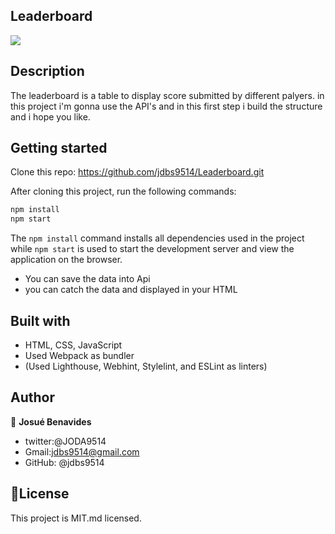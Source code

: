 ## Leaderboard

![](https://img.shields.io/badge/Microverse-blueviolet)

## Description 

The leaderboard is a table to display score submitted by different palyers. in this project i'm gonna use the API's and in this first step i build the structure and i hope you like.

## Getting started

Clone this repo: https://github.com/jdbs9514/Leaderboard.git

After cloning this project, run the following commands:

```markdown
npm install
npm start
```

The `npm install` command installs all dependencies used in the project while `npm start` is used to start the development server and view the application on the browser.

- You can save the data into Api
- you can catch the data and displayed in your HTML


## Built with

- HTML, CSS, JavaScript
- Used Webpack as bundler
- (Used Lighthouse, Webhint, Stylelint, and ESLint as linters)

## Author

👤 **Josué Benavides**
- twitter:@JODA9514
- Gmail:jdbs9514@gmail.com
- GitHub: @jdbs9514

## 📝License

This project is MIT.md licensed.



